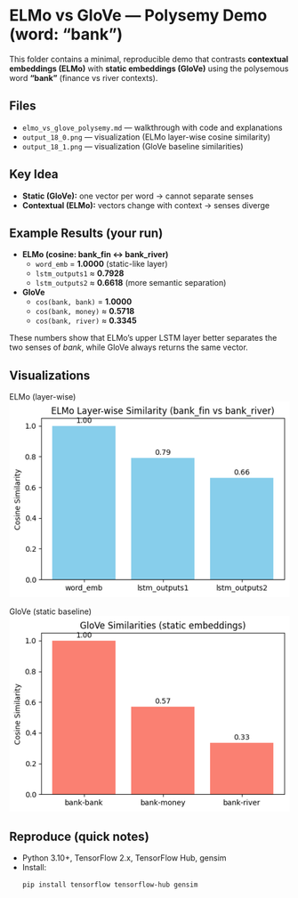 # ELMo vs GloVe — Polysemy Demo (word: “bank”)

This folder contains a minimal, reproducible demo that contrasts **contextual embeddings (ELMo)** with **static embeddings (GloVe)** using the polysemous word **“bank”** (finance vs river contexts).

## Files
- `elmo_vs_glove_polysemy.md` — walkthrough with code and explanations
- `output_18_0.png` — visualization (ELMo layer-wise cosine similarity)
- `output_18_1.png` — visualization (GloVe baseline similarities)

## Key Idea
- **Static (GloVe):** one vector per word → cannot separate senses  
- **Contextual (ELMo):** vectors change with context → senses diverge

## Example Results (your run)
- **ELMo (cosine: bank_fin ↔ bank_river)**
  - `word_emb` = **1.0000** (static-like layer)
  - `lstm_outputs1` ≈ **0.7928**
  - `lstm_outputs2` ≈ **0.6618** (more semantic separation)
- **GloVe**
  - `cos(bank, bank)` = **1.0000**
  - `cos(bank, money)` ≈ **0.5718**
  - `cos(bank, river)` ≈ **0.3345**

These numbers show that ELMo’s upper LSTM layer better separates the two senses of *bank*, while GloVe always returns the same vector.

## Visualizations
ELMo (layer-wise)  
![ELMo layer-wise cosine](./output_18_0.png)

GloVe (static baseline)  
![GloVe baseline cosine](./output_18_1.png)

## Reproduce (quick notes)
- Python 3.10+, TensorFlow 2.x, TensorFlow Hub, gensim
- Install:
  ```bash
  pip install tensorflow tensorflow-hub gensim

